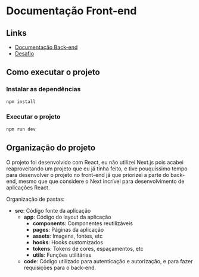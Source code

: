 # Documentação Front-end

## Links

- [Documentação Back-end](../backend/README.md)
- [Desafio](../README.md)

## Como executar o projeto

### Instalar as dependências

```bash
npm install
```


### Executar o projeto

```bash
npm run dev
```

## Organização do projeto

O projeto foi desenvolvido com React, eu não utilizei Next.js pois acabei reaproveitando um projeto que eu já tinha feito, e tive pouquíssimo tempo para desenvolver o projeto no front-end já que priorizei a parte do back-end, mesmo que que considere o Next incrível para desenvolvimento de aplicações React.


Organização de pastas:

- **src**: Código fonte da aplicação
  - **app**: Código do layout da aplicação
    - **components**: Componentes reutilizáveis
    - **pages**: Páginas da aplicação
    - **assets**: Imagens, fontes, etc
    - **hooks**: Hooks customizados
    - **tokens**: Tokens de cores, espaçamentos, etc
    - **utils**: Funções utilitárias
  - **code**: Código utilizado para autenticação e autorização, e para fazer requisições para o back-end.
